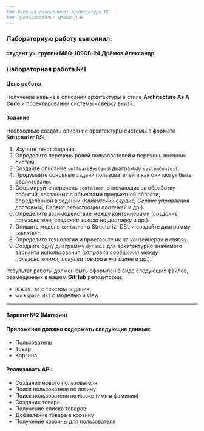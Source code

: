 ```yaml
---
### Учебная дисциплина: Архитектура ПО
### Преподаватель: Дзюба Д.В.
---
```

### Лабораторную работу выполнил: 
#### студент уч. группы М8О-109СВ-24 Дрёмов Александр
### Лабораторная работа №1

#### Цель работы
Получение навыка в описании архитектуры в стиле **Architecture As A Code** и проектировании системы «сверху вниз».

#### Задание
Необходимо создать описание архитектуры системы в формате **Structurizr DSL**:

1. Изучите текст задания.
2. Определите перечень ролей пользователей и перечень внешних систем.
3. Создайте описание `softwareSystem` и диаграмму `systemContext`.
4. Продумайте основные задачи пользователей и как они могут быть реализованы.
5. Сформируйте перечень `container`, отвечающих за обработку событий, связанных с объектами предметной области, определенной в задании (*Клиентский сервис, Сервис управления доставкой, Сервис регистрации платежей* и др.).
6. Определите взаимодействие между контейнерами (*создание пользователя, создание заказа на доставку* и др.).
7. Опишите модель `container` в Structurizr DSL и создайте диаграмму `Container`.
8. Определите технологии и проставьте их на контейнерах и связях.
9. Создайте одну диаграмму `dynamic` для архитектурно значимого варианта использования (*отправка сообщения между пользователями, покупка товара в магазине* и др.).

Результат работы должен быть оформлен в виде следующих файлов, размещенных в вашем **GitHub** репозитории:
- `README.md` с текстом задания
- `workspace.dsl` с моделью и view

---

#### Вариант №2 (Магазин)

#### Приложение должно содержать следующие данные:
- Пользователь
- Товар
- Корзина

#### Реализовать API:
- Создание нового пользователя
- Поиск пользователя по логину
- Поиск пользователя по маске (имя и фамилия)
- Создание товара
- Получение списка товаров
- Добавление товара в корзину
- Получение корзины для пользователя
